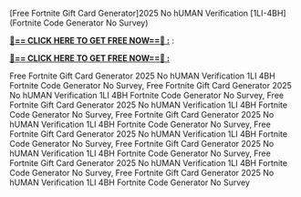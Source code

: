 [Free Fortnite Gift Card Generator]2025 No hUMAN Verification [1LI-4BH] (Fortnite Code Generator No Survey)

**[🔴== CLICK HERE TO GET FREE NOW==🔴 :](https://oercommons.s3.amazonaws.com/media/courseware/relatedresource/file/all-zit.html)**
:

**[🔴== CLICK HERE TO GET FREE NOW==🔴 :](https://oercommons.s3.amazonaws.com/media/courseware/relatedresource/file/gift-zit.html)**

 Free Fortnite Gift Card Generator 2025 No hUMAN Verification 1LI 4BH Fortnite Code Generator No Survey, Free Fortnite Gift Card Generator 2025 No hUMAN Verification 1LI 4BH Fortnite Code Generator No Survey, Free Fortnite Gift Card Generator 2025 No hUMAN Verification 1LI 4BH Fortnite Code Generator No Survey, Free Fortnite Gift Card Generator 2025 No hUMAN Verification 1LI 4BH Fortnite Code Generator No Survey, Free Fortnite Gift Card Generator 2025 No hUMAN Verification 1LI 4BH Fortnite Code Generator No Survey, Free Fortnite Gift Card Generator 2025 No hUMAN Verification 1LI 4BH Fortnite Code Generator No Survey, Free Fortnite Gift Card Generator 2025 No hUMAN Verification 1LI 4BH Fortnite Code Generator No Survey, Free Fortnite Gift Card Generator 2025 No hUMAN Verification 1LI 4BH Fortnite Code Generator No Survey
